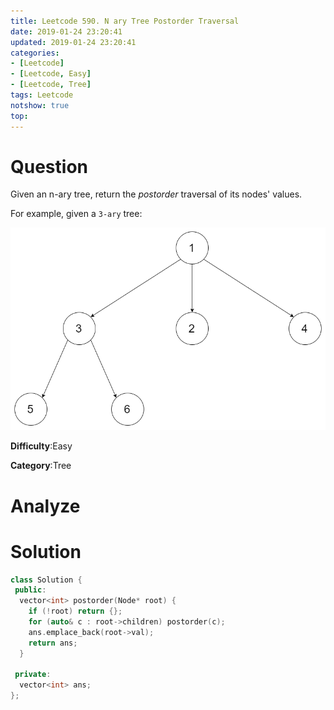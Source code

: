 ```yaml
---
title: Leetcode 590. N ary Tree Postorder Traversal
date: 2019-01-24 23:20:41
updated: 2019-01-24 23:20:41
categories: 
- [Leetcode]
- [Leetcode, Easy]
- [Leetcode, Tree]
tags: Leetcode
notshow: true
top:
---
```


# Question

Given an n-ary tree, return the  _postorder_  traversal of its nodes' values.

For example, given a  `3-ary`  tree:

![](/images/in-post/2019-01-24-Leetcode-590-N-ary-Tree-Postorder-Traversal/2019-01-24-23-21-11.png)

**Difficulty**:Easy

**Category**:Tree

<!-- more -->

# Analyze

# Solution

```cpp
class Solution {
 public:
  vector<int> postorder(Node* root) {
    if (!root) return {};
    for (auto& c : root->children) postorder(c);
    ans.emplace_back(root->val);
    return ans;
  }

 private:
  vector<int> ans;
};
```


